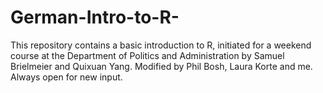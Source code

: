 # German-Intro-to-R-
This repository contains a basic introduction to R, initiated for a weekend course at the Department of Politics and Administration by Samuel Brielmeier and Quixuan Yang. Modified by Phil Bosh, Laura Korte and me. Always open for new input. 
